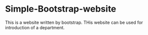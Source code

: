 # Simple-Bootstrap-website

This is a website written by bootstrap. THis website can be used for introduction of a department.
